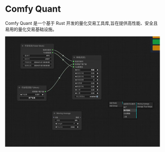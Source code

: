 # Comfy Quant

Comfy Quant 是一个基于 Rust 开发的量化交易工具库,旨在提供高性能、安全且易用的量化交易基础设施。

![comfy_quant_example](./assets/comfy_quant_example.jpg)
